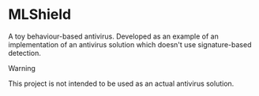 # MLShield
A toy behaviour-based antivirus. Developed as an example of an implementation of an antivirus solution which doesn't use signature-based detection.

> [!WARNING]  
> This project is not intended to be used as an actual antivirus solution.
